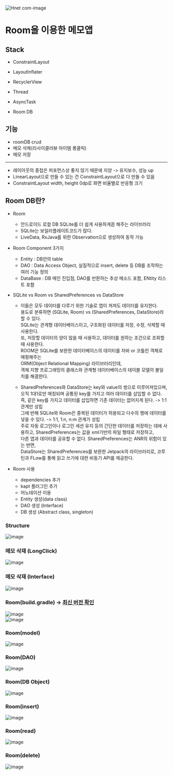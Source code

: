 ![Hnet com-image](https://user-images.githubusercontent.com/66052467/150384877-8452f3cc-119f-4f42-9693-8a3ba1a23c09.gif)
# Room을 이용한 메모앱

## Stack

- ConstraintLayout
- LayoutInflater
- RecyclerView

- Thread
- AsyncTask
- Room DB

## 기능
- roomDB crud
- 메모 삭제(리사이클러뷰 아이템 롱클릭)
- 메모 저장

---
- 레이아웃의 중첩은 퍼포먼스상 좋지 않기 때문에 지양 -> 유지보수, 성능 up
- LinearLayout으로 만들 수 있는 건 ConstraintLayout으로 다 만들 수 있음
- ConstraintLayout width, height 0dp로 화면 비율별로 반응형 크기

## Room DB란?
- Room
  - 안드로이드 로컬 DB SQLite를 더 쉽게 사용하게끔 해주는 라이브러리
  - SQLite는 보일러플레이트코드가 많다.
  - LiveData, RxJava를 위한 Observation으로 생성하여 동작 가능
- Room Component 3가지
  - Entity : DB안의 table
  - DAO : Data Access Object, 실질적으로 insert, delete 등 DB를 조작하는 여러 기능 정의
  - DataBase : DB 메인 진입점,  DAO를 반환하는 추상 메소드 포함, ENtity 리스트 포함
- SQLite vs Room vs SharedPreferences vs DataStore
  - 이들은 모두 데이터를 다루기 위한 기술로 앱이 꺼져도 데이터를 유지한다.<br>
    용도로 분류하면 (SQLite, Room) vs (SharedPreferences, DataStore)라 할 수 있다.<br>
    SQLite는 관계형 데이터베이스이고, 구조화된 데이터를 저장, 수정, 삭제할 때 사용한다.<br>
    또, 저장할 데이터의 양이 많을 때 사용하고, 데이터를 원하는 조건으로 조회할 때 사용한다.<br>
    ROOM은 SQLite를 보완한 데이터베이스의 데이터를 자바 or 코틀린 객체로 매핑해주는 <br>
    ORM(Object Relational Mapping) 라이브러리인데,<br>
    객체 지향 프로그래밍의 클래스와 관계형 데이터베이스의 테이블 모델의 불일치를 해결한다.
  
  - SharedPreferences와 DataStore는 key와 value의 쌍으로 이루어져있으며,<br>
    오직 1대1로만 매칭되며 공통된 key를 가지고 여러 데이터를 삽입할 수 없다.<br>
    즉, 같은 key를 가지고 데이터를 삽입하면 기존 데이터는 없어지게 된다. -> 1:1 관계만 성립<br>
    그에 반해 SQLite와 Room은 중복된 데이터가 허용되고 다수의 행에 데이터를 넣을 수 있다. -> 1:1, 1:n, n:m 관계가 성립<br>
    주로 자동 로그인이나 로그인 세션 유지 등의 간단한 데이터를 저장하는 데에 사용하고, SharedPreferences는 값을 xml기반의 파일 형태로 저장하고,<br>
    다른 앱과 데이터를 공유할 수 없다. SharedPreferences는 ANR의 위험이 있는 반면,<br>
    DataStore는 SharedPreferences를 보완한 Jetpack의 라이브러리로, 코루틴과 FLow를 통해 읽고 쓰기에 대한 비동기 API를 제공한다.
    
- Room 사용
  - dependencies 추가
  - kapt 플러그인 추가
  - 어노테이션 이용
  - Entity 생성(data class)
  - DAO 생성 (Interface)
  - DB 생성 (Abstract class, singleton)

### Structure
![image](https://user-images.githubusercontent.com/66052467/150393521-889d18ce-e231-43a5-8e90-b7b6dbc2cb14.png) <br>

### 메모 삭재 (LongClick)
![image](https://user-images.githubusercontent.com/66052467/150393691-a09f3d3a-71e6-44da-93b9-026d572e7d51.png)<br>
### 메모 삭재 (Interface)
![image](https://user-images.githubusercontent.com/66052467/150393740-6627eae3-3ad7-4525-b018-653bc1c5dba8.png)<br>

### Room(build.gradle) -> [최신 버전 확인](https://developer.android.com/jetpack/androidx/releases/room?hl=ko)
![image](https://user-images.githubusercontent.com/66052467/150394730-b93976d0-9658-47a8-a650-a2b509c30b26.png)<br>
![image](https://user-images.githubusercontent.com/66052467/150394732-683a01f6-d1e0-48f8-ade9-8cee7430f88d.png)<br>

### Room(model)
![image](https://user-images.githubusercontent.com/66052467/150393920-ffcf388b-de78-4da6-b719-372319fa0023.png)<br>
### Room(DAO)
![image](https://user-images.githubusercontent.com/66052467/150393975-c52dbb0c-3c8f-444f-8688-b642746d2ffc.png)<br>
### Room(DB Object)
![image](https://user-images.githubusercontent.com/66052467/150394054-0d530d21-40c3-471a-af61-560e4cbdf15c.png)<br>
### Room(insert)
![image](https://user-images.githubusercontent.com/66052467/150394388-1f6e282e-dfc1-4387-a07d-2e62872597d1.png)<br>
### Room(read)
![image](https://user-images.githubusercontent.com/66052467/150394428-25271b9a-6dc1-430d-8ce0-619687bf5b04.png)<br>
### Room(delete)
![image](https://user-images.githubusercontent.com/66052467/150394505-56f89f50-5719-4072-8a01-4156df8c9c7b.png)<br>

  
